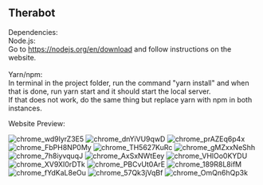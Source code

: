 ## Therabot
Dependencies: <br />
Node.js: <br />
Go to https://nodejs.org/en/download and follow instructions on the website. <br /> <br />
Yarn/npm: <br />
In terminal in the project folder, run the command "yarn install" and when that is done, run yarn start and it should start the local server. <br />
If that does not work, do the same thing but replace yarn with npm in both instances.

Website Preview:


![chrome_wd9lyrZ3E5](https://github.com/user-attachments/assets/7ed8c1bd-d3e3-42c8-9ae0-72ce8a6406a2)
![chrome_dnYiVU9qwD](https://github.com/user-attachments/assets/afbf2d25-f8b0-4753-a739-d9bbb87bf02c)
![chrome_prAZEq6p4x](https://github.com/user-attachments/assets/ef1be33a-0d0a-4356-8a00-00fe5fc106f9)
![chrome_FbPH8NP0My](https://github.com/user-attachments/assets/dccd864f-2f2f-4f79-8777-b91a6c20a156)
![chrome_TH5627KuRc](https://github.com/user-attachments/assets/cab49c75-5d88-45d2-bb16-0b271eaaad51)
![chrome_gMZxxNeShh](https://github.com/user-attachments/assets/88e4ad4d-6f56-4078-93dd-3de9672f236e)
![chrome_7h8iyvquqJ](https://github.com/user-attachments/assets/fc7add62-d5d8-4f3b-b28d-a977fc917610)
![chrome_AxSxNWtEey](https://github.com/user-attachments/assets/ba7daf7b-269f-47f0-9210-3bd3830a5f33)
![chrome_VHlOo0KYDU](https://github.com/user-attachments/assets/5293eba6-16f1-4f2d-90fd-8ec383f9a76c)
![chrome_XV9XI0rDTk](https://github.com/user-attachments/assets/b0fe1d50-f656-4ae8-8155-ccf279b8762c)
![chrome_PBCvUt0ArE](https://github.com/user-attachments/assets/9a1d61d6-fdf8-401c-9dcb-8d6d6e79947d)
![chrome_189R8L8ifM](https://github.com/user-attachments/assets/cc4357da-3f8f-492d-9a03-f822bd49e9e5)
![chrome_fYdKaL8eOu](https://github.com/user-attachments/assets/2b9457e9-32b0-44c8-a6b2-48bb1b3592c3)
![chrome_57Qk3jVqBf](https://github.com/user-attachments/assets/92dc8971-a31f-46c6-8df1-ce8184776a97)
![chrome_OmQn6hQp3k](https://github.com/user-attachments/assets/1fc7700e-4225-4302-87c8-772348b2457d)
